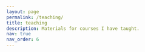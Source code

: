 ```yaml
---
layout: page
permalink: /teaching/
title: teaching
description: Materials for courses I have taught.
nav: true
nav_order: 6
---
```

